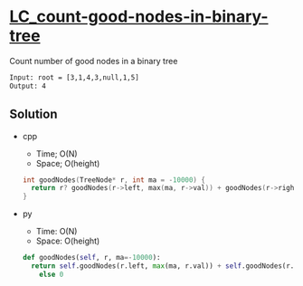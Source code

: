 # [LC_count-good-nodes-in-binary-tree](https://leetcode.com/problems/count-good-nodes-in-binary-tree)

Count number of good nodes in a binary tree

```txt
Input: root = [3,1,4,3,null,1,5]
Output: 4
```

## Solution

* cpp
  * Time; O(N)
  * Space; O(height)

  ```cpp
  int goodNodes(TreeNode* r, int ma = -10000) {
    return r? goodNodes(r->left, max(ma, r->val)) + goodNodes(r->right, max(ma, r->val)) + (r->val >= ma): 0;
  }
  ```

* py
  * Time: O(N)
  * Space: O(height)

  ```py
  def goodNodes(self, r, ma=-10000):
    return self.goodNodes(r.left, max(ma, r.val)) + self.goodNodes(r.right, max(ma, r.val)) + (r.val >= ma) if r
      else 0
  ```
